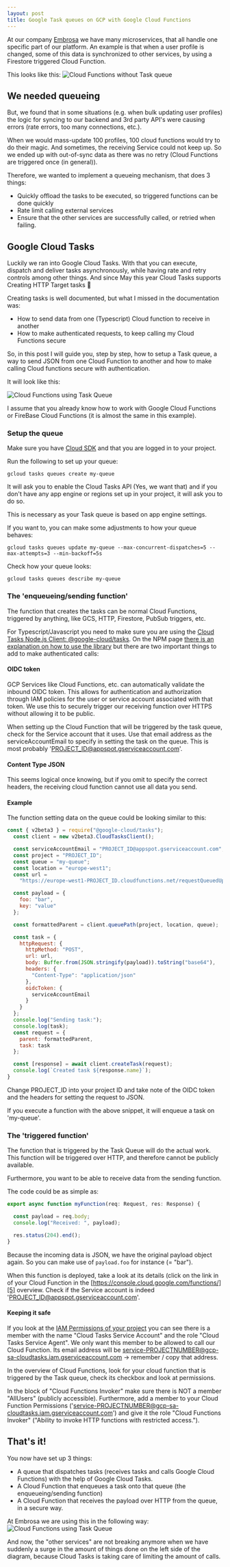 ```yaml
---
layout: post
title: Google Task queues on GCP with Google Cloud Functions
---
```


At our company [Embrosa](https://www.embrosa.com) we have many microservices, that all handle one specific part of our platform. An example is that when a user profile is changed, some of this data is synchronized to other services, by using a Firestore triggered Cloud Function.

This looks like this:
![Cloud Functions without Task queue](/img/cfs-no-queue.png)

## We needed queueing
But, we found that in some situations (e.g. when bulk updating user profiles) the logic for syncing to our backend and 3rd party API's were causing errors (rate errors, too many connections, etc.).

When we would mass-update 100 profiles, 100 cloud functions would try to do their magic. And sometimes, the receiving
Service could not keep up. So we ended up with out-of-sync data as there was no retry (Cloud Functions are triggered once (in general)).

Therefore, we wanted to implement a queueing mechanism, that does 3 things:
* Quickly offload the tasks to be executed, so triggered functions can be done quickly
* Rate limit calling external services
* Ensure that the other services are successfully called, or retried when failing.

## Google Cloud Tasks
Luckily we ran into Google Cloud Tasks. With that you can execute, dispatch and deliver tasks asynchronously, while having rate and retry controls among other things. And since May this year Cloud Tasks supports Creating HTTP Target tasks 🎉

Creating tasks is well documented, but what I missed in the documentation was:
* How to send data from one (Typescript) Cloud function to receive in another
* How to make authenticated requests, to keep calling my Cloud Functions secure

So, in this post I will guide you, step by step, how to setup a Task queue, a way to send JSON from one Cloud Function to another and how to make calling Cloud functions secure with authentication.

It will look like this:

![Cloud Functions using Task Queue](/img/cfs-with-cloud-tasks.png)

I assume that you already know how to work with Google Cloud Functions or FireBase Cloud Functions (it is almost the same in this example).

### Setup the queue
Make sure you have [Cloud SDK][1] and that you are logged in to your project.

Run the following to set up your queue:
```
gcloud tasks queues create my-queue
```

It will ask you to enable the Cloud Tasks API (Yes, we want that) and if you don't have any app engine or regions set up in your project, it will ask you to do so.

This is necessary as your Task queue is based on app engine settings.

If you want to, you can make some adjustments to how your queue behaves:

```
gcloud tasks queues update my-queue --max-concurrent-dispatches=5 --max-attempts=3 --min-backoff=5s
```

Check how your queue looks:
```
gcloud tasks queues describe my-queue
```

### The 'enqueueing/sending function'
The function that creates the tasks can be normal Cloud Functions, triggered by anything, like GCS, HTTP, Firestore, PubSub triggers, etc.

For Typescript/Javascript you need to make sure you are using the [Cloud Tasks Node.js Client: @google-cloud/tasks][2]. On the NPM page [there is an explanation on how to use the library][3] but there are two important things to add to make authenticated calls:

#### OIDC token
GCP Services like Cloud Functions, etc. can automatically validate the inbound OIDC token. This allows for authentication and authorization through IAM policies for the user or service account associated with that token. We use this to securely trigger our receiving function over HTTPS without allowing it to be public.

When setting up the Cloud Function that will be triggered by the task queue, check for the Service account that it uses. Use that email address as the serviceAccountEmail to specify in setting the task on the queue. This is most probably '[PROJECT\_ID@appspot.gserviceaccount.com][4]'.

#### Content Type JSON
This seems logical once knowing, but if you omit to specify the correct headers, the receiving cloud function cannot use all data you send.

#### Example
The function setting data on the queue could be looking similar to this:

```javascript
const { v2beta3 } = require("@google-cloud/tasks");
  const client = new v2beta3.CloudTasksClient();

  const serviceAccountEmail = "PROJECT_ID@appspot.gserviceaccount.com";
  const project = "PROJECT_ID";
  const queue = "my-queue";
  const location = "europe-west1";
  const url =
    "https://europe-west1-PROJECT_ID.cloudfunctions.net/requestQueuedUpdateBackend";

  const payload = {
    foo: "bar",
    key: "value"
  };

  const formattedParent = client.queuePath(project, location, queue);

  const task = {
    httpRequest: {
      httpMethod: "POST",
      url: url,
      body: Buffer.from(JSON.stringify(payload)).toString("base64"),
      headers: {
        "Content-Type": "application/json"
      },
      oidcToken: {
        serviceAccountEmail
      }
    }
  };
  console.log("Sending task:");
  console.log(task);
  const request = {
    parent: formattedParent,
    task: task
  };

  const [response] = await client.createTask(request);
  console.log(`Created task ${response.name}`);
}
```

Change PROJECT\_ID into your project ID and take note of the OIDC token and the headers for setting the request to JSON. 

If you execute a function with the above snippet, it will enqueue a task on 'my-queue'.

### The 'triggered function'
The function that is triggered by the Task Queue will do the actual work. This function will be triggered over HTTP, and therefore cannot be publicly available.

Furthermore, you want to be able to receive data from the sending function.

The code could be as simple as:

```javascript
export async function myFunction(req: Request, res: Response) {

  const payload = req.body;
  console.log("Received: ", payload);

  res.status(204).end();
}
```

Because the incoming data is JSON, we have the original payload object again. So you can make use of `payload.foo` for instance (= "bar").

When this function is deployed, take a look at its details (click on the link in of your Cloud Function in the [https://console.cloud.google.com/functions/][5] overview. Check if the Service account is indeed '[PROJECT\_ID@appspot.gserviceaccount.com][6]'.

#### Keeping it safe
If you look at the [IAM Permissions of your project][7] you can see there is a member with the name "Cloud Tasks Service Account" and the role "Cloud Tasks Service Agent". We only want this member to be allowed to call our Cloud Function. Its email address will be service-PROJECTNUMBER@gcp-sa-cloudtasks.iam.gserviceaccount.com	→ remember / copy that address.

In the overview of Cloud Functions, look for your cloud function that is triggered by the Task queue, check its checkbox and look at permissions.

In the block of "Cloud Functions Invoker" make sure there is NOT a member "AllUsers" (publicly accessible). Furthermore, add a member to your Cloud Function Permissions ('service-PROJECTNUMBER@gcp-sa-cloudtasks.iam.gserviceaccount.com') and give it the role "Cloud Functions Invoker" ("Ability to invoke HTTP functions with restricted access.").

## That's it!
You now have set up 3 things:
* A queue that dispatches tasks (receives tasks and calls Google Cloud Functions) with the help of Google Cloud Tasks.
* A Cloud Function that enqueues a task onto that queue (the enqueueing/sending function)
* A Cloud Function that receives the payload over HTTP from the queue, in a secure way.

At Embrosa we are using this in the following way:
![Cloud Functions using Task Queue](/img/cfs-with-cloud-tasks-full-solution.png)

And now, the "other services" are not breaking anymore when we have suddenly a surge in the amount of things done on the left side of the diagram, because Cloud Tasks is taking care of limiting the amount of calls.

[1]:	https://cloud.google.com/sdk/docs/initializing
[2]:	https://www.npmjs.com/package/@google-cloud/tasks
[3]:	https://www.npmjs.com/package/@google-cloud/tasks#using-the-client-library
[4]:	PROJECT_ID@appspot.gserviceaccount.com
[5]:	https://console.cloud.google.com/functions/
[6]:	PROJECT_ID@appspot.gserviceaccount.com
[7]:	https://console.cloud.google.com/iam-admin/iam

